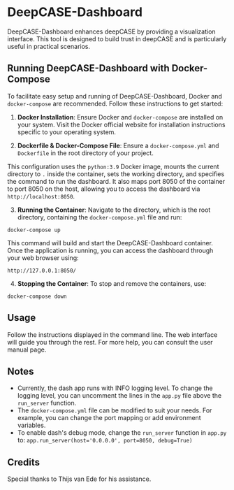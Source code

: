 
# DeepCASE-Dashboard

DeepCASE-Dashboard enhances deepCASE by providing a visualization interface. This tool is designed to build trust in deepCASE and is particularly useful in practical scenarios.

## Running DeepCASE-Dashboard with Docker-Compose

To facilitate easy setup and running of DeepCASE-Dashboard, Docker and `docker-compose` are recommended. Follow these instructions to get started:

1. **Docker Installation**: Ensure Docker and `docker-compose` are installed on your system. Visit the Docker official website for installation instructions specific to your operating system.

2. **Dockerfile & Docker-Compose File**: Ensure a `docker-compose.yml` and `Dockerfile` in the root directory of your project.

This configuration uses the `python:3.9` Docker image, mounts the current directory to `.` inside the container, sets the working directory, and specifies the command to run the dashboard. It also maps port 8050 of the container to port 8050 on the host, allowing you to access the dashboard via `http://localhost:8050`.

3. **Running the Container**: Navigate to the directory, which is the root directory, containing the `docker-compose.yml` file and run:

```
docker-compose up
```

This command will build and start the DeepCASE-Dashboard container. Once the application is running, you can access the dashboard through your web browser using:
```
http://127.0.0.1:8050/
```

4. **Stopping the Container**: To stop and remove the containers, use:

```
docker-compose down
```

## Usage

Follow the instructions displayed in the command line. The web interface will guide you through the rest. For more help, you can consult the user manual page. 

## Notes
* Currently, the dash app runs with INFO logging level. To change the logging level, you can uncomment the lines in the `app.py` file above the `run_server` function.
* The `docker-compose.yml` file can be modified to suit your needs. For example, you can change the port mapping or add environment variables.
* To enable dash's debug mode, change the `run_server` function in `app.py` to: `app.run_server(host='0.0.0.0', port=8050, debug=True)`


## Credits
Special thanks to Thijs van Ede for his assistance.

